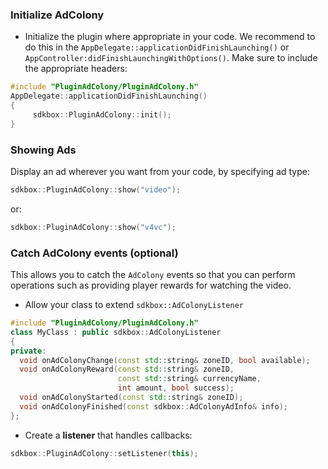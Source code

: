 ### Initialize AdColony
* Initialize the plugin where appropriate in your code. We recommend to do this in the `AppDelegate::applicationDidFinishLaunching()` or `AppController:didFinishLaunchingWithOptions()`. Make sure to include the appropriate headers:
```cpp
#include "PluginAdColony/PluginAdColony.h"
AppDelegate::applicationDidFinishLaunching()
{
     sdkbox::PluginAdColony::init();
}
```

### Showing Ads
Display an ad wherever you want from your code, by specifying ad type:
```cpp
sdkbox::PluginAdColony::show("video");
```
or:
```cpp
sdkbox::PluginAdColony::show("v4vc");
```

### Catch AdColony events (optional)
This allows you to catch the `AdColony` events so that you can perform operations such as providing player rewards for watching the video.

* Allow your class to extend `sdkbox::AdColonyListener`
```cpp
#include "PluginAdColony/PluginAdColony.h"
class MyClass : public sdkbox::AdColonyListener
{
private:
  void onAdColonyChange(const std::string& zoneID, bool available);
  void onAdColonyReward(const std::string& zoneID,
                        const std::string& currencyName,
                        int amount, bool success);
  void onAdColonyStarted(const std::string& zoneID);
  void onAdColonyFinished(const sdkbox::AdColonyAdInfo& info);
};
```

* Create a __listener__ that handles callbacks:
```cpp
sdkbox::PluginAdColony::setListener(this);
```
